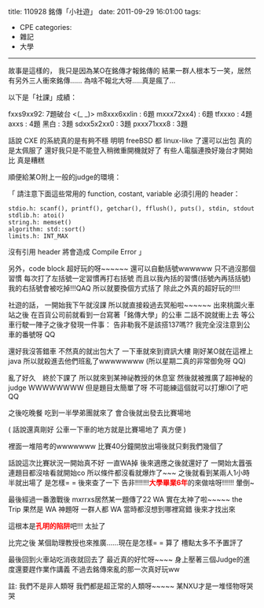 title: 110928 銘傳「小社遊」
date: 2011-09-29 16:01:00
tags:
- CPE
categories:
- 雜記
- 大學
---

故事是這樣的，
我只是因為某O在銘傳才報銘傳的
結果一群人根本ㄎ一笑，居然有另外三人衝來銘傳......
為啥不報北大呀.....真是瘋了...

以下是「社課」成績：

fxxs9xx92: 7題破台 <(_ _)>
m8xxx6xxlin : 6題
mxxx72xx4) : 6題
tfxxxo : 4題
axxs : 4題
黑白 : 3題
sdxx5x2xx0 : 3題
pxxx71xxx8 : 3題

<!-- more -->

話說 CXE 的系統真的是有夠不穩
明明 freeBSD 都 linux-like 了還可以出包
真的是太佩服了
還好我只是不能登入稍微重開機就好了
有些人電腦連換好幾台才開始比
真是糟糕

順便給某O附上一般的judge的環境：

「
請注意下面這些常用的 function, costant, variable 必須引用的 header：

```
stdio.h: scanf(), printf(), getchar(), fflush(), puts(), stdin, stdout
stdlib.h: atoi()
string.h: memset()
algorithm: std::sort()
limits.h: INT_MAX
```

沒有引用 header 將會造成 Compile Error
」

另外，code block 超好玩的呀\~\~\~\~\~\~
還可以自動括號wwwwww
只不過沒那個習慣
每次打了左括號一定習慣再打右括號
而且以我內括的習慣(括號內再括括號)
我的右括號會被吃掉!!!QAQ
所以就要換個方式括了
除此之外真的超好玩的!!!!

社遊的話，
一開始我下午就沒課
所以就直接殺過去冥船啦\~\~\~\~\~\~
出來桃園火車站之後
在百貨公司前就看到一台寫著「銘傳大學」的公車
二話不說就衝上去
等公車行駛一陣子之後才發現一件事：
告非勒我不是該搭137嗎??
我完全沒注意到公車的番號呀 QQ

還好我沒答錯車
不然真的就出包大了
一下車就來到資訊大樓
剛好某O就在這裡上java
所以就殺進去他們班亂了wwwwwwww
(所以星期二真的非常御免呀 QQ)

亂了好久　終於下課了
所以就來到某神祕教授的休息室
然後就被推廣了超神秘的judge WWWWWWWW
但是題目太簡單了呀
不可能練這個就可以打爆IOI了吧QQ

之後吃晚餐
吃到一半學弟團就來了
會合後就出發去比賽場地

(
話說還真剛好
公車一下車的地方就是比賽場地了
真方便
)

裡面一堆陪考的wwwwwww
比賽40分鐘開放出場後就只剩我們幾個了

話說這次比賽狀況一開始真不好
一直WA掉
後來適應之後就還好了
一開始太囂張連題目都沒啥看就開始co
所以條件都沒看就爆炸了\~\~\~
之後就看到某兩人1小時半就出場了
是怎樣= =
後來查了一下
告非!!!!!!!<span style="color: red;"><strong>大學畢業6年</strong></span>的來做啥呀!!!!!!
暈倒\~

最後經過一番激戰後
mxrrxs居然某一題傳了22 WA 實在太神了啦\~\~\~\~\~
the Trip 果然是 WA 神題呀
一群人都 WA
當時都沒想到哪裡寫錯
後來才找出來

這根本是<span style="color: red;"><strong>孔明的陷阱</strong></span>吧!!!
太扯了

比完之後
某個助理教授也來推廣......現在是怎樣= =
算了
槽點太多不予置評了

最後回到火車站吃消夜就回去了
最近真的好忙呀\~\~\~\~
身上壓著三個Judge的進度還要趕作業作講義
不過去銘傳來亂的那一次真好玩ww

註: 我們不是非人類呀
我們都是超正常的人類呀\~\~\~\~\~
某NXU才是一堆怪物呀哭哭